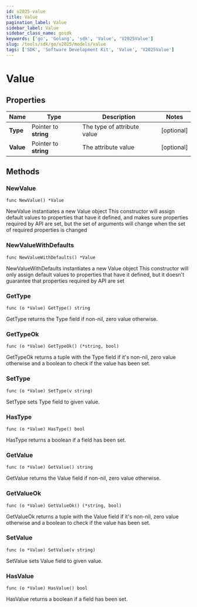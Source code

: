 ```yaml
---
id: v2025-value
title: Value
pagination_label: Value
sidebar_label: Value
sidebar_class_name: gosdk
keywords: ['go', 'Golang', 'sdk', 'Value', 'V2025Value']
slug: /tools/sdk/go/v2025/models/value
tags: ['SDK', 'Software Development Kit', 'Value', 'V2025Value']
---
```


# Value

## Properties

| Name      | Type                  | Description                 | Notes      |
| --------- | --------------------- | --------------------------- | ---------- |
| **Type**  | Pointer to **string** | The type of attribute value | [optional] |
| **Value** | Pointer to **string** | The attribute value         | [optional] |

## Methods

### NewValue

`func NewValue() *Value`

NewValue instantiates a new Value object This constructor will assign default values to properties that have it defined, and makes sure properties required by API are set, but the set of arguments will change when the set of required properties is changed

### NewValueWithDefaults

`func NewValueWithDefaults() *Value`

NewValueWithDefaults instantiates a new Value object This constructor will only assign default values to properties that have it defined, but it doesn't guarantee that properties required by API are set

### GetType

`func (o *Value) GetType() string`

GetType returns the Type field if non-nil, zero value otherwise.

### GetTypeOk

`func (o *Value) GetTypeOk() (*string, bool)`

GetTypeOk returns a tuple with the Type field if it's non-nil, zero value otherwise and a boolean to check if the value has been set.

### SetType

`func (o *Value) SetType(v string)`

SetType sets Type field to given value.

### HasType

`func (o *Value) HasType() bool`

HasType returns a boolean if a field has been set.

### GetValue

`func (o *Value) GetValue() string`

GetValue returns the Value field if non-nil, zero value otherwise.

### GetValueOk

`func (o *Value) GetValueOk() (*string, bool)`

GetValueOk returns a tuple with the Value field if it's non-nil, zero value otherwise and a boolean to check if the value has been set.

### SetValue

`func (o *Value) SetValue(v string)`

SetValue sets Value field to given value.

### HasValue

`func (o *Value) HasValue() bool`

HasValue returns a boolean if a field has been set.
